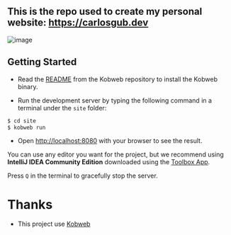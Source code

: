 ## This is the repo used to create my personal website: https://carlosgub.dev

![image](https://github.com/carlosgub/carlosgub.dev/assets/30916886/42778c72-e9a4-4723-b123-940dd49e71be)

## Getting Started

* Read the [README](https://github.com/varabyte/kobweb/blob/main/README.md) from the Kobweb repository to install the Kobweb binary.

* Run the development server by typing the following command in a terminal under the `site` folder:

```bash
$ cd site
$ kobweb run
```

* Open [http://localhost:8080](http://localhost:8080) with your browser to see the result.

You can use any editor you want for the project, but we recommend using **IntelliJ IDEA Community Edition** downloaded
using the [Toolbox App](https://www.jetbrains.com/toolbox-app/).

Press `Q` in the terminal to gracefully stop the server.

# Thanks
* This project use [Kobweb](https://github.com/varabyte/kobweb) 
